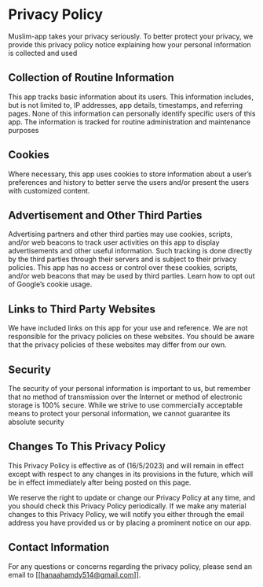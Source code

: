# Privacy Policy

Muslim-app takes your privacy seriously. To better protect your privacy, we provide this privacy policy notice explaining how your personal information is collected and used


## Collection of Routine Information

This app tracks basic information about its users. This information includes, but is not limited to, IP addresses, app details, timestamps, and referring pages. None of this information can personally identify specific users of this app. The information is tracked for routine administration and maintenance purposes

## Cookies

Where necessary, this app uses cookies to store information about a user’s preferences and history to better serve the users and/or present the users with customized content.


## Advertisement and Other Third Parties

Advertising partners and other third parties may use cookies, scripts, and/or web beacons to track user activities on this app to display advertisements and other useful information. Such tracking is done directly by the third parties through their servers and is subject to their privacy policies. This app has no access or control over these cookies, scripts, and/or web beacons that may be used by third parties. Learn how to opt out of Google’s cookie usage.


## Links to Third Party Websites

We have included links on this app for your use and reference. We are not responsible for the privacy policies on these websites. You should be aware that the privacy policies of these websites may differ from our own.
## Security

The security of your personal information is important to us, but remember that no method of transmission over the Internet or method of electronic storage is 100% secure. While we strive to use commercially acceptable means to protect your personal information, we cannot guarantee its absolute security


## Changes To This Privacy Policy

This Privacy Policy is effective as of (16/5/2023) and will remain in effect except with respect to any changes in its provisions in the future, which will be in effect immediately after being posted on this page.

We reserve the right to update or change our Privacy Policy at any time, and you should check this Privacy Policy periodically. If we make any material changes to this Privacy Policy, we will notify you either through the email address you have provided us or by placing a prominent notice on our app.

## Contact Information

For any questions or concerns regarding the privacy policy, please send an email to [[hanaahamdy514@gmail.com]].

